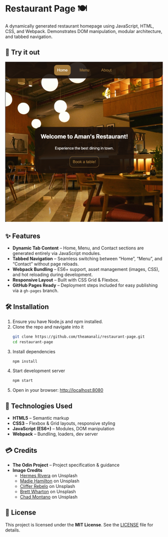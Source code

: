 # Restaurant Page 🍽️

A dynamically generated restaurant homepage using JavaScript, HTML, CSS, and Webpack. Demonstrates DOM manipulation, modular architecture, and tabbed navigation.

## 🚀 Try it out
![Restaurant homepage screenshot](./src/img/screenshot.png)                  

## ✨ Features
- **Dynamic Tab Content** – Home, Menu, and Contact sections are generated entirely via JavaScript modules.
- **Tabbed Navigation** – Seamless switching between “Home”, “Menu”, and “Contact” without page reloads.
- **Webpack Bundling** – ES6+ support, asset management (images, CSS), and hot reloading during development.
- **Responsive Layout** – Built with CSS Grid & Flexbox.
- **GitHub Pages Ready** – Deployment steps included for easy publishing via a `gh-pages` branch. 

## 🛠️ Installation 
1. Ensure you have Node.js and npm installed.
2. Clone the repo and navigate into it
    ```bash
    git clone https://github.com/theamanali/restaurant-page.git
    cd restaurant-page
    ```
3. Install dependencies
    ```bash
    npm install
    ```
4. Start development server
    ```bash
    npm start
    ```
5. Open in your browser: [http://localhost:8080](http://localhost:8080)

## 🧰 Technologies Used
- **HTML5** – Semantic markup
- **CSS3** – Flexbox & Grid layouts, responsive styling
- **JavaScript (ES6+)** – Modules, DOM manipulation
- **Webpack** – Bundling, loaders, dev server

## 💳 Credits
- **The Odin Project** – Project specification & guidance
- **Image Credits**
    - [Hermes Rivera](https://unsplash.com/@hermez777) on Unsplash
    - [Madie Hamilton](https://unsplash.com/@mham3816) on Unsplash
    - [Cliffer Rebelo](https://unsplash.com/@cliffer14) on Unsplash
    - [Brett Wharton](https://unsplash.com/@brettwharton) on Unsplash
    - [Chad Montano](https://unsplash.com/@briewilly) on Unsplash

## 📄 License
This project is licensed under the **MIT License**. See the [LICENSE](LICENSE) file for details.